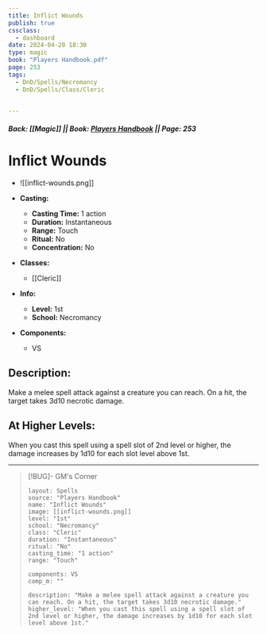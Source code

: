 ```yaml
---
title: Inflict Wounds
publish: true
cssclass:
  - dashboard
date: 2024-04-20 18:30
type: magic
book: "Players Handbook.pdf"
page: 253
tags:
  - DnD/Spells/Necromancy
  - DnD/Spells/Class/Cleric


---
```


##### Back: [[Magic]] || Book: [Players Handbook](https://drive.google.com/drive/folders/1O5bhpYizcIT5xxAoLOuzCRht_PVS7VSG?usp=sharing) || Page: 253

# Inflict Wounds
- ![[inflict-wounds.png]]
- **Casting:**
    - **Casting Time:** 1 action
    - **Duration:** Instantaneous
    - **Range:** Touch
    - **Ritual:** No
    - **Concentration:** No
- **Classes:**
    - [[Cleric]]

- **Info:**
    - **Level:** 1st
    - **School:** Necromancy
- **Components:**
    - VS


## Description:
Make a melee spell attack against a creature you can reach. On a hit, the target takes 3d10 necrotic damage.

## At Higher Levels:
When you cast this spell using a spell slot of 2nd level or higher, the damage increases by 1d10 for each slot level above 1st.

---

> [!BUG]- GM's Corner
>
> ```statblock
> layout: Spells
> source: "Players Handbook"
> name: "Inflict Wounds"
> image: [[inflict-wounds.png]]
> level: "1st"
> school: "Necromancy"
> class: "Cleric"
> duration: "Instantaneous"
> ritual: "No"
> casting_time: "1 action"
> range: "Touch"
>
> components: VS
> comp_m: ""
>
> description: "Make a melee spell attack against a creature you can reach. On a hit, the target takes 3d10 necrotic damage."
> higher_level: "When you cast this spell using a spell slot of 2nd level or higher, the damage increases by 1d10 for each slot level above 1st."
> ```
